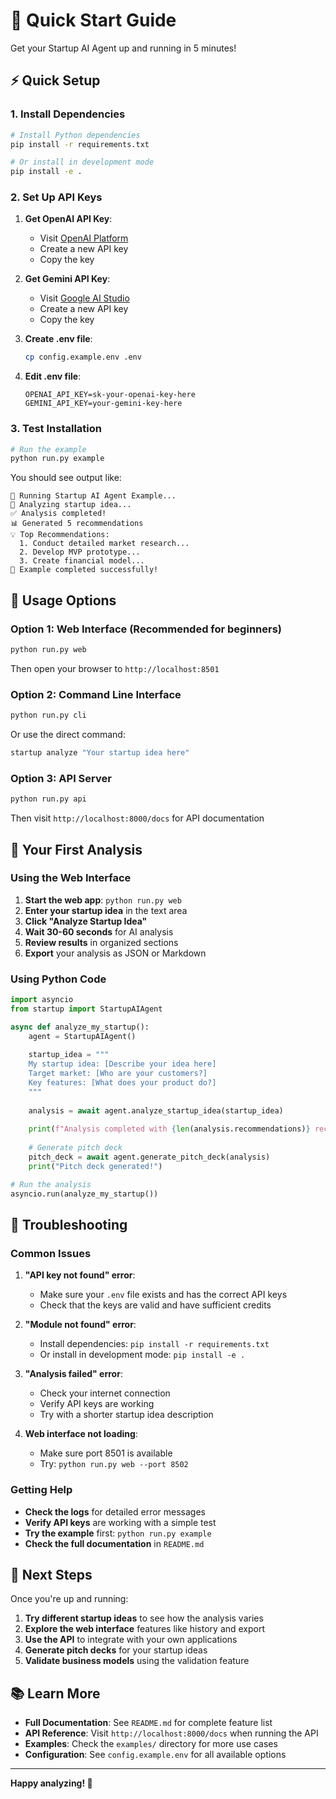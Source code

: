 # 🚀 Quick Start Guide

Get your Startup AI Agent up and running in 5 minutes!

## ⚡ Quick Setup

### 1. Install Dependencies

```bash
# Install Python dependencies
pip install -r requirements.txt

# Or install in development mode
pip install -e .
```

### 2. Set Up API Keys

1. **Get OpenAI API Key**:
   - Visit [OpenAI Platform](https://platform.openai.com/api-keys)
   - Create a new API key
   - Copy the key

2. **Get Gemini API Key**:
   - Visit [Google AI Studio](https://makersuite.google.com/app/apikey)
   - Create a new API key
   - Copy the key

3. **Create .env file**:
   ```bash
   cp config.example.env .env
   ```

4. **Edit .env file**:
   ```env
   OPENAI_API_KEY=sk-your-openai-key-here
   GEMINI_API_KEY=your-gemini-key-here
   ```

### 3. Test Installation

```bash
# Run the example
python run.py example
```

You should see output like:
```
🚀 Running Startup AI Agent Example...
📝 Analyzing startup idea...
✅ Analysis completed!
📊 Generated 5 recommendations
💡 Top Recommendations:
  1. Conduct detailed market research...
  2. Develop MVP prototype...
  3. Create financial model...
🎉 Example completed successfully!
```

## 🎯 Usage Options

### Option 1: Web Interface (Recommended for beginners)

```bash
python run.py web
```

Then open your browser to `http://localhost:8501`

### Option 2: Command Line Interface

```bash
python run.py cli
```

Or use the direct command:
```bash
startup analyze "Your startup idea here"
```

### Option 3: API Server

```bash
python run.py api
```

Then visit `http://localhost:8000/docs` for API documentation

## 📝 Your First Analysis

### Using the Web Interface

1. **Start the web app**: `python run.py web`
2. **Enter your startup idea** in the text area
3. **Click "Analyze Startup Idea"**
4. **Wait 30-60 seconds** for AI analysis
5. **Review results** in organized sections
6. **Export** your analysis as JSON or Markdown

### Using Python Code

```python
import asyncio
from startup import StartupAIAgent

async def analyze_my_startup():
    agent = StartupAIAgent()
    
    startup_idea = """
    My startup idea: [Describe your idea here]
    Target market: [Who are your customers?]
    Key features: [What does your product do?]
    """
    
    analysis = await agent.analyze_startup_idea(startup_idea)
    
    print(f"Analysis completed with {len(analysis.recommendations)} recommendations")
    
    # Generate pitch deck
    pitch_deck = await agent.generate_pitch_deck(analysis)
    print("Pitch deck generated!")

# Run the analysis
asyncio.run(analyze_my_startup())
```

## 🔧 Troubleshooting

### Common Issues

1. **"API key not found" error**:
   - Make sure your `.env` file exists and has the correct API keys
   - Check that the keys are valid and have sufficient credits

2. **"Module not found" error**:
   - Install dependencies: `pip install -r requirements.txt`
   - Or install in development mode: `pip install -e .`

3. **"Analysis failed" error**:
   - Check your internet connection
   - Verify API keys are working
   - Try with a shorter startup idea description

4. **Web interface not loading**:
   - Make sure port 8501 is available
   - Try: `python run.py web --port 8502`

### Getting Help

- **Check the logs** for detailed error messages
- **Verify API keys** are working with a simple test
- **Try the example** first: `python run.py example`
- **Check the full documentation** in `README.md`

## 🎉 Next Steps

Once you're up and running:

1. **Try different startup ideas** to see how the analysis varies
2. **Explore the web interface** features like history and export
3. **Use the API** to integrate with your own applications
4. **Generate pitch decks** for your startup ideas
5. **Validate business models** using the validation feature

## 📚 Learn More

- **Full Documentation**: See `README.md` for complete feature list
- **API Reference**: Visit `http://localhost:8000/docs` when running the API
- **Examples**: Check the `examples/` directory for more use cases
- **Configuration**: See `config.example.env` for all available options

---

**Happy analyzing! 🚀** 